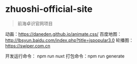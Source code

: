 # zhuoshi-official-site

> 前海卓识官网项目

动画：https://daneden.github.io/animate.css/
百度地图：http://lbsyun.baidu.com/index.php?title=jspopular3.0
轮播图：https://swiper.com.cn

开发运行命令： npm run nuxt
打包命令：npm run generate

